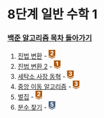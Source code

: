 # 8단계 일반 수학 1

### [백준 알고리즘 목차 돌아가기](../README.md)

1. [진법 변환](./진법변환/README.md) - <img src ="../img/bronze/bronze2.png" width = "15">
2. [진법 변환 2](./진법변환2/README.md) - <img src ="../img/bronze/bronze1.png" width = "15">
3. [세탁소 사장 동혁](./세탁소사장동혁/README.md)  - <img src ="../img/bronze/bronze3.png" width = "15">
4. [중앙 이동 알고리즘](./중앙이동알고리즘/README.md) - <img src ="../img/bronze/bronze3.png" width = "15">
5. [벌집](./벌집/README.md) - <img src ="../img/bronze/bronze2.png" width = "15">
6. [분수 찾기](./분수찾기/README.md) - <img src ="../img/silver/silver5.png" width = "15">